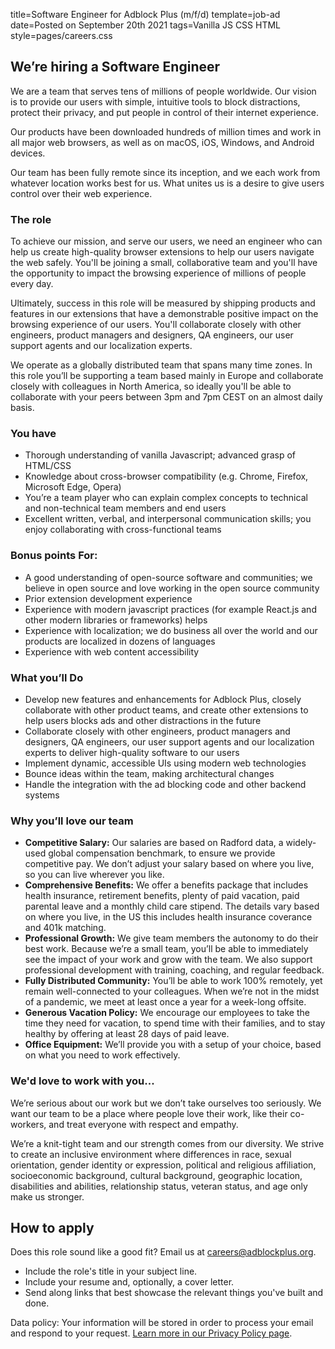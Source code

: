 title=Software Engineer for Adblock Plus (m/f/d)
template=job-ad
date=Posted on September 20th 2021
tags=<span class="tag-1">Vanilla JS</span> <span class="tag-2">CSS</span> <span class="tag-3">HTML</span>
style=pages/careers.css


## We’re hiring a Software Engineer

We are a team that serves tens of millions of people worldwide. Our vision is to provide our users with simple, intuitive tools to block distractions, protect their privacy, and put people in control of their internet experience.

Our products have been downloaded hundreds of million times and work in all major web browsers, as well as on macOS, iOS, Windows, and Android devices.
 
Our team has been fully remote since its inception, and we each work from whatever location works best for us. What unites us is a desire to give users control over their web experience.

### The role

To achieve our mission, and serve our users, we need an engineer who can help us create high-quality browser extensions to help our users navigate the web safely. You'll be joining a small, collaborative team and you'll have the opportunity to impact the browsing experience of millions of people every day.

Ultimately, success in this role will be measured by shipping products and features in our extensions that have a demonstrable positive impact on the browsing experience of our users. You'll collaborate closely with other engineers, product managers and designers, QA engineers, our user support agents and our localization experts.

We operate as a globally distributed team that spans many time zones. In this role you’ll be supporting a team based mainly in Europe and collaborate closely with colleagues in North America, so ideally you'll be able to collaborate with your peers between 3pm and 7pm CEST on an almost daily basis.

### You have

* Thorough understanding of vanilla Javascript; advanced grasp of HTML/CSS
* Knowledge about cross-browser compatibility (e.g. Chrome, Firefox, Microsoft Edge, Opera)
* You’re a team player who can explain complex concepts to technical and non-technical team members and end users
* Excellent written, verbal, and interpersonal communication skills; you enjoy collaborating with cross-functional teams

### Bonus points For:

* A good understanding of open-source software and communities; we believe in open source and love working in the open source community
* Prior extension development experience
* Experience with modern javascript practices (for example React.js and other modern  libraries or frameworks) helps
* Experience with localization; we do business all over the world and our products are localized in dozens of languages
* Experience with web content accessibility

### What you’ll Do

* Develop new features and enhancements for Adblock Plus, closely collaborate with other product teams, and create other extensions to help users blocks ads and other distractions in the future
* Collaborate closely with other engineers, product managers and designers,  QA engineers, our user support agents and our localization experts to deliver high-quality software to our users
* Implement dynamic, accessible UIs using modern web technologies
* Bounce ideas within the team, making architectural changes
* Handle the integration with the ad blocking code and other backend systems

### Why you’ll love our team

* **Competitive Salary:** Our salaries are based on Radford data, a widely-used global compensation benchmark, to ensure we provide competitive pay. We don’t adjust your salary based on where you live, so you can live wherever you like.
* **Comprehensive Benefits:** We offer a benefits package that includes health insurance, retirement benefits, plenty of paid vacation, paid parental leave and a monthly child care stipend. The details vary based on where you live, in the US this includes health insurance coverance and 401k matching.
* **Professional Growth:** We give team members the autonomy to do their best work. Because we’re a small team, you’ll be able to immediately see the impact of your work and grow with the team. We also support professional development with training, coaching, and regular feedback.
* **Fully Distributed Community:** You’ll be able to work 100% remotely, yet remain well-connected to your colleagues. When we’re not in the midst of a pandemic, we meet at least once a year for a week-long offsite. 
* **Generous Vacation Policy:** We encourage our employees to take the time they need for vacation, to spend time with their families, and to stay healthy by offering at least 28 days of paid leave.
* **Office Equipment:** We’ll provide you with a setup of your choice, based on what you need to work effectively.

### We'd love to work with you...

We’re serious about our work but we don’t take ourselves too seriously. We want our team to be a place where people love their work, like their co-workers, and treat everyone with respect and empathy.

We’re a knit-tight team and our strength comes from our diversity. We strive to create an inclusive environment where differences in race, sexual orientation, gender identity or expression, political and religious affiliation, socioeconomic background, cultural background, geographic location, disabilities and abilities, relationship status, veteran status, and age only make us stronger.

## How to apply

Does this role sound like a good fit? Email us at [careers@adblockplus.org](mailto:careers@adblockplus.org).

* Include the role's title in your subject line.
* Include your resume and, optionally, a cover letter.
* Send along links that best showcase the relevant things you've built and done.

<p class="info privacy-disclaimer">Data policy: Your information will be stored in order to process your email and respond to your request. <a href="privacy">Learn more in our Privacy Policy page</a>.</p>